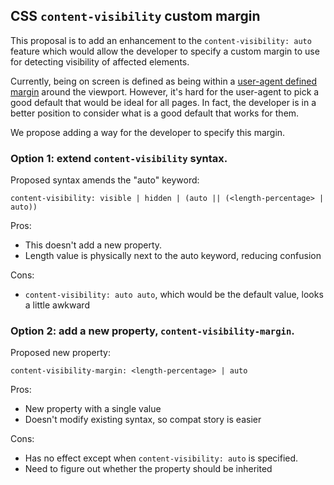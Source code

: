 ## CSS `content-visibility` custom margin

This proposal is to add an enhancement to the `content-visibility: auto` feature
which would allow the developer to specify a custom margin to use for detecting
visibility of affected elements.

Currently, being on screen is defined as being within a [user-agent defined
margin](https://www.w3.org/TR/css-contain-2/#relevant-to-the-user) around the
viewport. However, it's hard for the user-agent to pick a good default that
would be ideal for all pages. In fact, the developer is in a better position to
consider what is a good default that works for them.

We propose adding a way for the developer to specify this margin.

### Option 1: extend `content-visibility` syntax.

Proposed syntax amends the "auto" keyword:

`content-visibility: visible | hidden | (auto || (<length-percentage> | auto))`

Pros:
* This doesn't add a new property.
* Length value is physically next to the auto keyword, reducing confusion

Cons:
* `content-visibility: auto auto`, which would be the default value, looks a
  little awkward

### Option 2: add a new property, `content-visibility-margin`.

Proposed new property:

`content-visibility-margin: <length-percentage> | auto`

Pros:
* New property with a single value
* Doesn't modify existing syntax, so compat story is easier

Cons:
* Has no effect except when `content-visibility: auto` is specified.
* Need to figure out whether the property should be inherited
